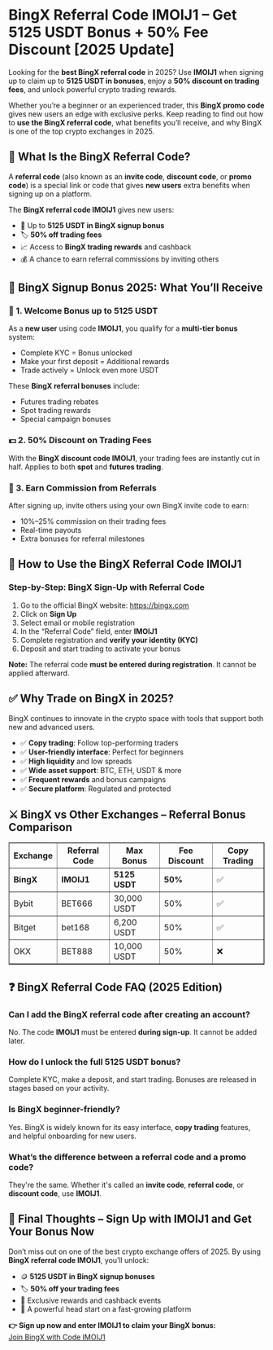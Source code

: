 <h1>BingX Referral Code IMOIJ1 – Get 5125 USDT Bonus + 50% Fee Discount [2025 Update]</h1>
  </header>

  <section>
    <p>Looking for the <strong>best BingX referral code</strong> in 2025? Use <strong>IMOIJ1</strong> when signing up to claim up to <strong>5125 USDT in bonuses</strong>, enjoy a <strong>50% discount on trading fees</strong>, and unlock powerful crypto trading rewards.</p>
    <p>Whether you’re a beginner or an experienced trader, this <strong>BingX promo code</strong> gives new users an edge with exclusive perks. Keep reading to find out how to <strong>use the BingX referral code</strong>, what benefits you’ll receive, and why BingX is one of the top crypto exchanges in 2025.</p>
  </section>

  <section>
    <h2>🔐 What Is the BingX Referral Code?</h2>
    <p>A <strong>referral code</strong> (also known as an <strong>invite code</strong>, <strong>discount code</strong>, or <strong>promo code</strong>) is a special link or code that gives <strong>new users</strong> extra benefits when signing up on a platform.</p>
    <p>The <strong>BingX referral code IMOIJ1</strong> gives new users:</p>
    <ul>
      <li>💸 Up to <strong>5125 USDT in BingX signup bonus</strong></li>
      <li>🏷️ <strong>50% off trading fees</strong></li>
      <li>📈 Access to <strong>BingX trading rewards</strong> and cashback</li>
      <li>💰 A chance to earn referral commissions by inviting others</li>
    </ul>
  </section>

  <section>
    <h2>🎁 BingX Signup Bonus 2025: What You’ll Receive</h2>
    <h3>🎉 1. Welcome Bonus up to 5125 USDT</h3>
    <p>As a <strong>new user</strong> using code <strong>IMOIJ1</strong>, you qualify for a <strong>multi-tier bonus</strong> system:</p>
    <ul>
      <li>Complete KYC = Bonus unlocked</li>
      <li>Make your first deposit = Additional rewards</li>
      <li>Trade actively = Unlock even more USDT</li>
    </ul>
    <p>These <strong>BingX referral bonuses</strong> include:</p>
    <ul>
      <li>Futures trading rebates</li>
      <li>Spot trading rewards</li>
      <li>Special campaign bonuses</li>
    </ul>

<h3>💵 2. 50% Discount on Trading Fees</h3>
<p>With the <strong>BingX discount code IMOIJ1</strong>, your trading fees are instantly cut in half. Applies to both <strong>spot</strong> and <strong>futures trading</strong>.</p>

<h3>👥 3. Earn Commission from Referrals</h3>
<p>After signing up, invite others using your own BingX invite code to earn:</p>
<ul>
      <li>10%–25% commission on their trading fees</li>
      <li>Real-time payouts</li>
      <li>Extra bonuses for referral milestones</li>
</ul>
</section>

<section>
    <h2>🚀 How to Use the BingX Referral Code IMOIJ1</h2>
    <h3>Step-by-Step: BingX Sign-Up with Referral Code</h3>
    <ol>
      <li>Go to the official BingX website: <a href="https://bingx.com/invite/IMOIJ1" target="_blank" rel="noopener noreferrer">https://bingx.com</a></li>
      <li>Click on <strong>Sign Up</strong></li>
      <li>Select email or mobile registration</li>
      <li>In the “Referral Code” field, enter <strong>IMOIJ1</strong></li>
      <li>Complete registration and <strong>verify your identity (KYC)</strong></li>
      <li>Deposit and start trading to activate your bonus</li>
    </ol>
    <p><strong>Note:</strong> The referral code <strong>must be entered during registration</strong>. It cannot be applied afterward.</p>
  </section>

  <section>
    <h2>✅ Why Trade on BingX in 2025?</h2>
    <p>BingX continues to innovate in the crypto space with tools that support both new and advanced users.</p>
    <ul>
      <li>✅ <strong>Copy trading</strong>: Follow top-performing traders</li>
      <li>✅ <strong>User-friendly interface</strong>: Perfect for beginners</li>
      <li>✅ <strong>High liquidity</strong> and low spreads</li>
      <li>✅ <strong>Wide asset support</strong>: BTC, ETH, USDT & more</li>
      <li>✅ <strong>Frequent rewards</strong> and bonus campaigns</li>
      <li>✅ <strong>Secure platform</strong>: Regulated and protected</li>
    </ul>
  </section>

  <section>
    <h2>⚔️ BingX vs Other Exchanges – Referral Bonus Comparison</h2>
    <table border="1" cellpadding="8" cellspacing="0">
      <thead>
        <tr>
          <th>Exchange</th>
          <th>Referral Code</th>
          <th>Max Bonus</th>
          <th>Fee Discount</th>
          <th>Copy Trading</th>
        </tr>
      </thead>
      <tbody>
        <tr>
          <td><strong>BingX</strong></td>
          <td><strong>IMOIJ1</strong></td>
          <td><strong>5125 USDT</strong></td>
          <td><strong>50%</strong></td>
          <td>✅</td>
        </tr>
        <tr>
          <td>Bybit</td>
          <td>BET666</td>
          <td>30,000 USDT</td>
          <td>50%</td>
          <td>✅</td>
        </tr>
        <tr>
          <td>Bitget</td>
          <td>bet168</td>
          <td>6,200 USDT</td>
          <td>50%</td>
          <td>✅</td>
        </tr>
        <tr>
          <td>OKX</td>
          <td>BET888</td>
          <td>10,000 USDT</td>
          <td>50%</td>
          <td>❌</td>
        </tr>
      </tbody>
    </table>
  </section>

  <section>
<h2>❓ BingX Referral Code FAQ (2025 Edition)</h2>
<h3>Can I add the BingX referral code after creating an account?</h3>
<p>No. The code <strong>IMOIJ1</strong> must be entered <strong>during sign-up</strong>. It cannot be added later.</p>

<h3>How do I unlock the full 5125 USDT bonus?</h3>
<p>Complete KYC, make a deposit, and start trading. Bonuses are released in stages based on your activity.</p>

<h3>Is BingX beginner-friendly?</h3>
<p>Yes. BingX is widely known for its easy interface, <strong>copy trading</strong> features, and helpful onboarding for new users.</p>

<h3>What’s the difference between a referral code and a promo code?</h3>
<p>They're the same. Whether it's called an <strong>invite code</strong>, <strong>referral code</strong>, or <strong>discount code</strong>, use <strong>IMOIJ1</strong>.</p>
</section>

<section>
<h2>🎯 Final Thoughts – Sign Up with IMOIJ1 and Get Your Bonus Now</h2>
<p>Don’t miss out on one of the best crypto exchange offers of 2025. By using <strong>BingX referral code IMOIJ1</strong>, you’ll unlock:</p>
<ul>
      <li>🪙 <strong>5125 USDT in BingX signup bonuses</strong></li>
      <li>🏷️ <strong>50% off your trading fees</strong></li>
      <li>💸 Exclusive rewards and cashback events</li>
      <li>🚀 A powerful head start on a fast-growing platform</li>
</ul>
<p><strong>👉 Sign up now and enter IMOIJ1 to claim your BingX bonus:</strong><br/>
<a href="https://bingx.com/invite/IMOIJ1" target="_blank" rel="noopener noreferrer">Join BingX with Code IMOIJ1</a>
</p>
</section>
</body>
</html>
